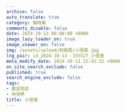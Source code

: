 ```yaml
---
archive: false
auto_translate: true
category: 猫档案
comments_disable: false
date: 2024-10-13 00:00:00 +0000
image_lazy_loader_on: true
image_viewer_on: false
img: /assets/upload/封面图/小怪兽.jpg
lng_pair: id_2024-10-13--155527_小怪兽
meta_modify_date: 2024-10-13 22:45:32 +0800
on_site_search_exclude: false
published: true
search_engine_exclude: false
tags:
- 嘉定校区
- 待领养
title: 小怪兽
---
```

